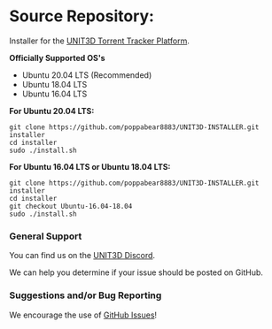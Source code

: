 # Source Repository:

Installer for the [UNIT3D Torrent Tracker Platform](https://github.com/HDInnovations/UNIT3D-Community-Edition).

**Officially Supported OS's**
- Ubuntu 20.04 LTS (Recommended)
- Ubuntu 18.04 LTS
- Ubuntu 16.04 LTS

**For Ubuntu 20.04 LTS:**
```
git clone https://github.com/poppabear8883/UNIT3D-INSTALLER.git installer
cd installer
sudo ./install.sh
```

**For Ubuntu 16.04 LTS or Ubuntu 18.04 LTS:**
```
git clone https://github.com/poppabear8883/UNIT3D-INSTALLER.git installer
cd installer
git checkout Ubuntu-16.04-18.04
sudo ./install.sh
```

### General Support
You can find us on the [UNIT3D Discord](https://discord.gg/7JSKn5DwHT). 

We can help you determine if your issue should be posted on GitHub.


### Suggestions and/or Bug Reporting
We encourage the use of [GitHub Issues](https://github.com/poppabear8883/UNIT3D-INSTALLER/issues/new)!

